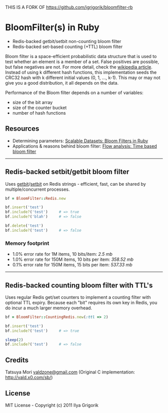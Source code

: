 THIS IS A FORK OF https://github.com/igrigorik/bloomfilter-rb

# BloomFilter(s) in Ruby

- Redis-backed getbit/setbit non-counting bloom filter
- Redis-backed set-based counting (+TTL) bloom filter

Bloom filter is a space-efficient probabilistic data structure that is used to test whether an element is a member of a set. False positives are possible, but false negatives are not. For more detail, check the [wikipedia article](http://en.wikipedia.org/wiki/Bloom_filter). Instead of using k different hash functions, this implementation seeds the CRC32 hash with k different initial values (0, 1, ..., k-1). This may or may not give you a good distribution, it all depends on the data.

Performance of the Bloom filter depends on a number of variables:

- size of the bit array
- size of the counter bucket
- number of hash functions

## Resources

- Determining parameters: [Scalable Datasets: Bloom Filters in Ruby](http://www.igvita.com/2008/12/27/scalable-datasets-bloom-filters-in-ruby/)
- Applications & reasons behind bloom filter: [Flow analysis: Time based bloom filter](http://www.igvita.com/2010/01/06/flow-analysis-time-based-bloom-filters/)

***

## Redis-backed setbit/getbit bloom filter

Uses [getbit](http://redis.io/commands/getbit)/[setbit](http://redis.io/commands/setbit) on Redis strings - efficient, fast, can be shared by multiple/concurrent processes.

```ruby
bf = BloomFilter::Redis.new

bf.insert('test')
bf.include?('test')     # => true
bf.include?('blah')     # => false

bf.delete('test')
bf.include?('test')     # => false
```

### Memory footprint

- 1.0% error rate for 1M items, 10 bits/item: *2.5 mb*
- 1.0% error rate for 150M items, 10 bits per item: *358.52 mb*
- 0.1% error rate for 150M items, 15 bits per item: *537.33 mb*

***

## Redis-backed counting bloom filter with TTL's
Uses regular Redis get/set counters to implement a counting filter with optional TTL expiry. Because each "bit" requires its own key in Redis, you do incur a much larger memory overhead.

```ruby
bf = BloomFilter::CountingRedis.new(:ttl => 2)

bf.insert('test')
bf.include?('test')     # => true

sleep(2)
bf.include?('test')     # => false
```

## Credits

Tatsuya Mori <valdzone@gmail.com> (Original C implementation: http://vald.x0.com/sb/)

## License

MIT License - Copyright (c) 2011 Ilya Grigorik
